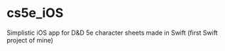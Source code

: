 # cs5e_iOS
Simplistic iOS app for D&amp;D 5e character sheets made in Swift (first Swift project of mine)
